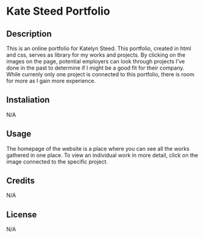 # Kate Steed Portfolio
## Description
This is an online portfolio for Katelyn Steed. This portfolio, created in html and css, serves as library for my works and projects. By clicking on the images on the page, potential employers can look through projects I've done in the past to determine if I might be a good fit for their company. While currenly only one project is connected to this portfolio, there is room for more as I gain more experience. 

## Instaliation
N/A

## Usage
The homepage of the website is a place where you can see all the works gathered in one place. To view an individual work in more detail, click on the image connected to the specific project.

## Credits
N/A

## License
N/A